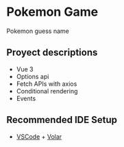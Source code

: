 # Pokemon Game

Pokemon guess name

## Proyect descriptions
- Vue 3
- Options api
- Fetch APIs with axios
- Conditional rendering
- Events

## Recommended IDE Setup

- [VSCode](https://code.visualstudio.com/) + [Volar](https://marketplace.visualstudio.com/items?itemName=johnsoncodehk.volar)
